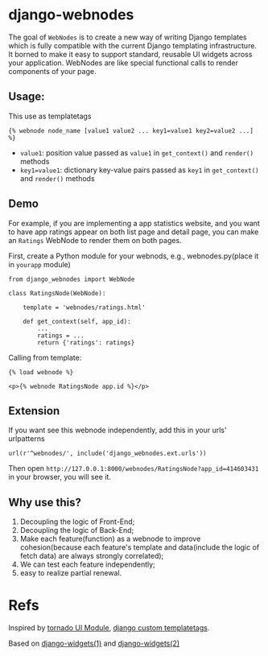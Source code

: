 django-webnodes
===============

The goal of `WebNodes` is to create a new way of writing Django templates which is fully compatible with the current Django templating infrastructure. It borned to make it easy to support standard, reusable UI widgets across your application. WebNodes are like special functional calls to render components of your page.

## Usage:

This use as templatetags

```
{% webnode node_name [value1 value2 ... key1=value1 key2=value2 ...] %}
```
- ``value1``: position value passed as ``value1`` in ``get_context()`` and ``render()`` methods
- ``key1=value1``: dictionary key-value pairs passed as ``key1`` in ``get_context()`` and ``render()`` methods

## Demo

For example, if you are implementing a app statistics website, and you want to have app ratings appear on both list page and detail page, you can make an `Ratings` WebNode to render them on both pages.

First, create a Python module for your webnods, e.g., webnodes.py(place it in ``yourapp`` module)

    from django_webnodes import WebNode

    class RatingsNode(WebNode):

    	template = 'webnodes/ratings.html'

        def get_context(self, app_id):
        	...
	        ratings = ...
    	    return {'ratings': ratings}

Calling from template:

    {% load webnode %}

    <p>{% webnode RatingsNode app.id %}</p>
    
## Extension

If you want see this webnode independently, add this in your urls' urlpatterns

	url(r'^webnodes/', include('django_webnodes.ext.urls'))
	
Then open `http://127.0.0.1:8000/webnodes/RatingsNode?app_id=414603431` in your browser, you will see it.

## Why use this?

1. Decoupling the logic of Front-End;
2. Decoupling the logic of Back-End;
3. Make each feature(function) as a webnode to improve cohesion(because each feature's template and data(include the logic of fetch data) are always strongly correlated);
4. We can test each feature independently;
5. easy to realize partial renewal.

# Refs

Inspired by [tornado UI Module](https://github.com/facebook/tornado/blob/master/tornado/web.py), [django custom templatetags](https://docs.djangoproject.com/en/dev/howto/custom-template-tags/).

Based on [django-widgets(1)](https://code.google.com/p/django-widgets) and [django-widgets(2)](https://github.com/marcinn/django-widgets)
